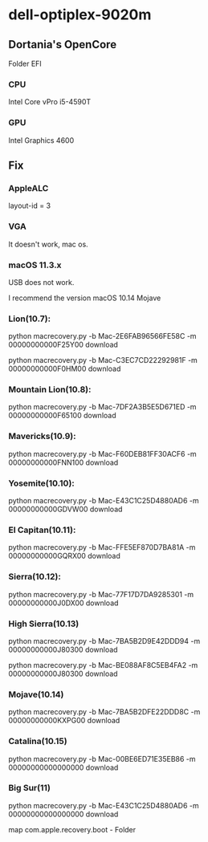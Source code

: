 # dell-optiplex-9020m

## Dortania's OpenCore
Folder EFI

### CPU
Intel Core vPro i5-4590T

### GPU
Intel Graphics 4600

## Fix
### AppleALC
layout-id = 3

### VGA
It doesn't work, mac os.

### macOS 11.3.x
USB does not work.

I recommend the version macOS 10.14 Mojave

### Lion(10.7):
python macrecovery.py -b Mac-2E6FAB96566FE58C -m 00000000000F25Y00 download

python macrecovery.py -b Mac-C3EC7CD22292981F -m 00000000000F0HM00 download

### Mountain Lion(10.8):
python macrecovery.py -b Mac-7DF2A3B5E5D671ED -m 00000000000F65100 download

### Mavericks(10.9):
python macrecovery.py -b Mac-F60DEB81FF30ACF6 -m 00000000000FNN100 download

### Yosemite(10.10):
python macrecovery.py -b Mac-E43C1C25D4880AD6 -m 00000000000GDVW00 download

### El Capitan(10.11):
python macrecovery.py -b Mac-FFE5EF870D7BA81A -m 00000000000GQRX00 download

### Sierra(10.12):
python macrecovery.py -b Mac-77F17D7DA9285301 -m 00000000000J0DX00 download

### High Sierra(10.13)
python macrecovery.py -b Mac-7BA5B2D9E42DDD94 -m 00000000000J80300 download

python macrecovery.py -b Mac-BE088AF8C5EB4FA2 -m 00000000000J80300 download

### Mojave(10.14)
python macrecovery.py -b Mac-7BA5B2DFE22DDD8C -m 00000000000KXPG00 download

### Catalina(10.15)
python macrecovery.py -b Mac-00BE6ED71E35EB86 -m 00000000000000000 download

### Big Sur(11)
python macrecovery.py -b Mac-E43C1C25D4880AD6 -m 00000000000000000 download

map com.apple.recovery.boot  -  Folder
